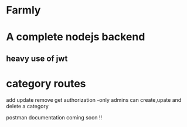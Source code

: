 # Farmly  
# A complete nodejs backend  
## heavy use of jwt
# category routes 

add
update
remove
get
authorization -only admins can create,upate and delete a category

postman documentation coming soon !!